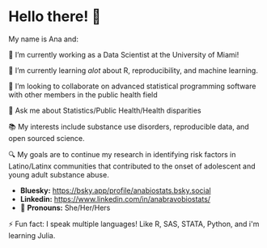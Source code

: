 # Hello there! 👋


My name is Ana and:

🔭 I’m currently working as a Data Scientist at the University of Miami!

🌱 I’m currently learning _alot_ about R, reproducibility, and machine learning. 

👯 I’m looking to collaborate on advanced statistical programming software with other members in the public health field

🧩 Ask me about Statistics/Public Health/Health disparities 

📚 My interests include substance use disorders, reproducible data, and open sourced science.

🔍 My goals are to continue my research in identifying risk factors in Latino/Latinx communities that contributed to the onset of adolescent and young adult substance abuse.


- **Bluesky:** https://bsky.app/profile/anabiostats.bsky.social
- **Linkedin:** https://www.linkedin.com/in/anabravobiostats/
- 🌈 **Pronouns:** She/Her/Hers

⚡ Fun fact: I speak multiple languages! Like R, SAS, STATA, Python, and i'm learning Julia.

